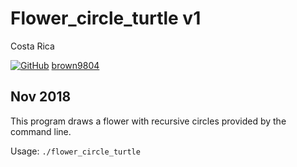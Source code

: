 # Flower_circle_turtle v1

Costa Rica

[![GitHub](https://img.shields.io/badge/--181717?logo=github&logoColor=ffffff)](https://github.com/)
[brown9804](https://github.com/brown9804)

Nov 2018
----------

This program draws a flower with recursive circles provided by the command line.

Usage: `./flower_circle_turtle`





